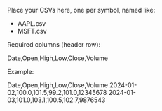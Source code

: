 Place your CSVs here, one per symbol, named like:

- AAPL.csv
- MSFT.csv

Required columns (header row):

Date,Open,High,Low,Close,Volume

Example:

Date,Open,High,Low,Close,Volume
2024-01-02,100.0,101.5,99.2,101.0,12345678
2024-01-03,101.0,103.1,100.5,102.7,9876543

